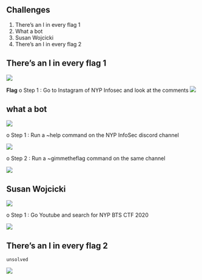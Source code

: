 ## Challenges
1. There’s an I in every flag 1
2. What a bot
3. Susan Wojcicki
4. There’s an I in every flag 2

## There’s an I in every flag 1
![](/OSINT/There’s%20an%20I%20in%20every%20flag%201/challenge.png)


**Flag**
o	Step 1 : Go to Instagram of NYP Infosec and look at the comments
![](/OSINT/There’s%20an%20I%20in%20every%20flag%201/flag.png)


## what a bot
![](/OSINT/What%20a%20bot/challenge.png)

o	Step 1 : Run a ~help command on the NYP InfoSec discord channel

![](/OSINT/What%20a%20bot/function.png)

o	Step 2 : Run a ~gimmetheflag command on the same channel

![](/OSINT/What%20a%20bot/flag.png)



## Susan Wojcicki
![](/OSINT/Susan%20Wojcicki/challenge.png)

o	Step 1 : Go Youtube and search for NYP BTS CTF 2020

![](/OSINT/Susan%20Wojcicki/flag.png)



## There’s an I in every flag 2
```
unsolved
```
![](/OSINT/There’s%20an%20I%20in%20every%20flag%202/challenge.png)

